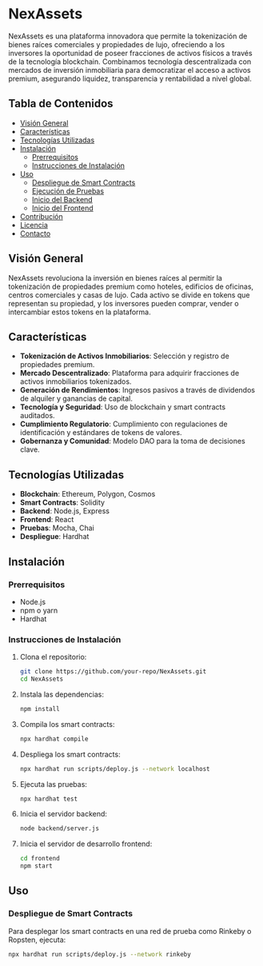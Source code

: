 # NexAssets

NexAssets es una plataforma innovadora que permite la tokenización de bienes raíces comerciales y propiedades de lujo, ofreciendo a los inversores la oportunidad de poseer fracciones de activos físicos a través de la tecnología blockchain. Combinamos tecnología descentralizada con mercados de inversión inmobiliaria para democratizar el acceso a activos premium, asegurando liquidez, transparencia y rentabilidad a nivel global.

## Tabla de Contenidos

- [Visión General](#visión-general)
- [Características](#características)
- [Tecnologías Utilizadas](#tecnologías-utilizadas)
- [Instalación](#instalación)
  - [Prerrequisitos](#prerrequisitos)
  - [Instrucciones de Instalación](#instrucciones-de-instalación)
- [Uso](#uso)
  - [Despliegue de Smart Contracts](#despliegue-de-smart-contracts)
  - [Ejecución de Pruebas](#ejecución-de-pruebas)
  - [Inicio del Backend](#inicio-del-backend)
  - [Inicio del Frontend](#inicio-del-frontend)
- [Contribución](#contribución)
- [Licencia](#licencia)
- [Contacto](#contacto)

## Visión General

NexAssets revoluciona la inversión en bienes raíces al permitir la tokenización de propiedades premium como hoteles, edificios de oficinas, centros comerciales y casas de lujo. Cada activo se divide en tokens que representan su propiedad, y los inversores pueden comprar, vender o intercambiar estos tokens en la plataforma.

## Características

- **Tokenización de Activos Inmobiliarios**: Selección y registro de propiedades premium.
- **Mercado Descentralizado**: Plataforma para adquirir fracciones de activos inmobiliarios tokenizados.
- **Generación de Rendimientos**: Ingresos pasivos a través de dividendos de alquiler y ganancias de capital.
- **Tecnología y Seguridad**: Uso de blockchain y smart contracts auditados.
- **Cumplimiento Regulatorio**: Cumplimiento con regulaciones de identificación y estándares de tokens de valores.
- **Gobernanza y Comunidad**: Modelo DAO para la toma de decisiones clave.

## Tecnologías Utilizadas

- **Blockchain**: Ethereum, Polygon, Cosmos
- **Smart Contracts**: Solidity
- **Backend**: Node.js, Express
- **Frontend**: React
- **Pruebas**: Mocha, Chai
- **Despliegue**: Hardhat

## Instalación

### Prerrequisitos

- Node.js
- npm o yarn
- Hardhat

### Instrucciones de Instalación

1. Clona el repositorio:
    ```sh
    git clone https://github.com/your-repo/NexAssets.git
    cd NexAssets
    ```

2. Instala las dependencias:
    ```sh
    npm install
    ```

3. Compila los smart contracts:
    ```sh
    npx hardhat compile
    ```

4. Despliega los smart contracts:
    ```sh
    npx hardhat run scripts/deploy.js --network localhost
    ```

5. Ejecuta las pruebas:
    ```sh
    npx hardhat test
    ```

6. Inicia el servidor backend:
    ```sh
    node backend/server.js
    ```

7. Inicia el servidor de desarrollo frontend:
    ```sh
    cd frontend
    npm start
    ```

## Uso

### Despliegue de Smart Contracts

Para desplegar los smart contracts en una red de prueba como Rinkeby o Ropsten, ejecuta:
```sh
npx hardhat run scripts/deploy.js --network rinkeby
